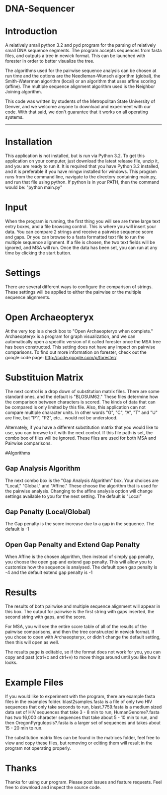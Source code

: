 DNA-Sequencer
=============
# Introduction

A relatively small python 3.2 and pyd program for the parsing of relatively small DNA sequence segments. The program accepts sequences from fasta files, and outputs a tree in newick format. This can be launched with forester in order to better visualize the tree.

The algorithms used for the pairwise sequence analysis can be chosen at run time and the options are the Needleman-Wunsch algorithm (global), the Smith-Waterman algorithm (local) or an algorithm that uses affine scoring (affine). The multiple sequence alignment algorithm used is the Neighbor Joining algorithm.

This code was written by students of the Metropolitan State University of Denver, and we welcome anyone to download and experiment with our code. With that said, we don't guarantee that it works on all operating systems.
******
# Installation
This application is not installed, but is run via Python 3.2. To get this application on your computer, just download the latest release file, unzip it, and you are ready to run it. It is required that you have Python 3.2 installed, and it is preferable if you have mingw installed for windows. This program runs from the command line, navigate to the directory containing main.py, and run that file using python. If python is in your PATH, then the command would be: "python main.py"

# Input
When the program is running, the first thing you will see are three large text entry boxes, and a file browsing control. This is where you will insert your data. You can compare 2 strings and receive a pairwise sequence score and gaps. Or you can browse to a fasta formatted text file to run the multiple sequence alignment. If a file is chosen, the two text fields will be ignored, and MSA will run. Once the data has been set, you can run at any time by clicking the start button.

# Settings
There are several different ways to configure the comparison of strings. These settings will be applied to either the pairwise or the multiple sequence alignments.

# Open Archaeopteryx
At the very top is a check box to "Open Archaeopteryx when complete." Archaeopteryx is a program for graph visualization, and we can automatically open a specific version of it called forester once the MSA tree has been constructed. This setting does not have any impact on pairwise comparisons. To find out more information on forester, check out the google code page: http://code.google.com/p/forester/.

# Substituion Matrix
The next control is a drop down of substitution matrix files. There are some standard ones, and the default is "BLOSUM62." These files determine how the comparison between characters is scored. The kinds of data that can be compared is only limited by this file. Also, this application can not compare multiple character units. In other words "G", "C", "A", "T" and "U" are fine, but "P1", "P2", etc... would not be understood.

Alternately, if you have a different substitution matrix that you would like to use, you can browse to it with the next control. If this file path is set, the combo box of files will be ignored. These files are used for both MSA and Pairwise comparisons.

#Algorithms
## Gap Analysis Algorithm
The next combo box is the "Gap Analysis Algorithm" box. Your choices are "Local," "Global," and "Affine." These choose the algorithm that is used for the pairwise analysis. Changing to the affine analysis option will change settings available to you for the next setting. The default is "Local"

## Gap Penalty (Local/Global)
The Gap penalty is the score increase due to a gap in the sequence. The default is -1

## Open Gap Penalty and Extend Gap Penalty
When Affine is the chosen algorithm, then instead of simply gap penalty, you choose the open gap and extend gap penalty. This will allow you to customize how the sequence is analysed. The default open gap penalty is -4 and the default extend gap penalty is -1

# Results
The results of both pairwise and multiple sequence alignment will appear in this box. The output for pairwise is the first string with gaps inserted, the second string with gaps, and the score.

For MSA, you will see the entire score table of all of the results of the pairwise comparisons, and then the tree constructed in newick format. If you chose to open with Archaeopteryx, or didn't change the default setting, then this will open as well.

The results page is editable, so if the format does not work for you, you can copy and past (ctrl+c and ctrl+v) to move things around until you like how it looks.

# Example Files
If you would like to experiment with the program, there are example fasta files in the examples folder. blast2samples.fasta is a file of only two HIV sequences that only take seconds to run, blast.7759.fasta is a medium sized data set of HIV sequences that take 3 - 8 min to run, HumanGenome?.fasta has two 16,000 character sequences that take about 5 - 10 min to run, and then OregonPyrgulopsis?.fasta is a larger set of sequences and takes about 15 - 20 min to run.

The substitution matrix files can be found in the matrices folder, feel free to view and copy these files, but removing or editing them will result in the program not operating properly.

# Thanks
Thanks for using our program. Please post issues and feature requests. Feel free to download and inspect the source code.

